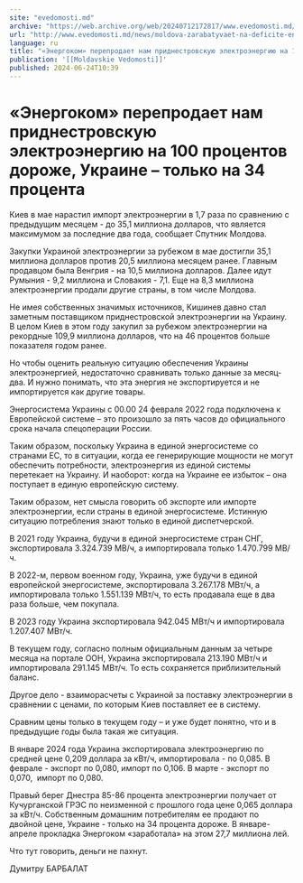 ```yaml
---
site: "evedomosti.md"
archive: "https://web.archive.org/web/20240712172817/www.evedomosti.md/news/moldova-zarabatyvaet-na-deficite-energii-na-ukraine"
url: "http://www.evedomosti.md/news/moldova-zarabatyvaet-na-deficite-energii-na-ukraine"
language: ru
title: "«Энергоком» перепродает нам приднестровскую электроэнергию на 100 процентов дороже, Украине – только на 34 процента"
publication: '[[Moldavskie Vedomosti]]'
published: 2024-06-24T10:39
---
```


# «Энергоком» перепродает нам приднестровскую электроэнергию на 100 процентов дороже, Украине – только на 34 процента

Киев в мае нарастил импорт электроэнергии в 1,7 раза по сравнению с предыдущим месяцем - до 35,1 миллиона долларов, что является максимумом за последние два года, сообщает Спутник Молдова.

Закупки Украиной электроэнергии за рубежом в мае достигли 35,1 миллиона долларов против 20,5 миллиона месяцем ранее. Главным продавцом была Венгрия - на 10,5 миллиона долларов. Далее идут Румыния - 9,2 миллиона и Словакия - 7,1. Еще на 8,3 миллиона электроэнергии продали другие страны, в том числе Молдова.

Не имея собственных значимых источников, Кишинев давно стал заметным поставщиком приднестровской электроэнергии на Украину. В целом Киев в этом году закупил за рубежом электроэнергии на рекордные 109,9 миллиона долларов, что на 46 процентов больше показателя годом ранее.

Но чтобы оценить реальную ситуацию обеспечения Украины электроэнергией, недостаточно сравнивать только данные за месяц-два. И нужно понимать, что эта энергия не экспортируется и не импортируется как другие товары.

Энергосистема Украины с 00.00 24 февраля 2022 года подключена к Европейской системе – это произошло за пять часов до официального срока начала спецоперации России.

Таким образом, поскольку Украина в единой энергосистеме со странами ЕС, то в ситуации, когда ее генерирующие мощности не могут обеспечить потребности, электроэнергия из единой системы перетекает на Украину. И наоборот: когда на Украине ее избыток – она поступает в единую европейскую систему.

Таким образом, нет смысла говорить об экспорте или импорте электроэнергии, если страны в единой энергосистеме. Истинную ситуацию потребления знают только в единой диспетчерской.

В 2021 году Украина, будучи в единой энергосистеме стран СНГ, экспортировала 3.324.739 МВ/ч, а импортировала только 1.470.799 МВ/ч.

В 2022-м, первом военном году, Украина, уже будучи в единой европейской энергосистеме, экспортировала 3.267.178 МВт/ч, а импортировала только 1.551.139 МВт/ч, то есть продавала еще в два раза больше, чем покупала.

В 2023 году Украина экспортировала 942.045 МВт/ч и импортировала 1.207.407 МВт/ч.

В текущем году, согласно полным официальным данным за четыре месяца на портале ООН, Украина экспортировала 213.190 МВт/ч и импортировала 291.145 МВт/ч. То есть сохраняется приблизительный баланс.

Другое дело - взаиморасчеты с Украиной за поставку электроэнергии в сравнении с ценами, по которым Киев поставляет ее в систему.

Сравним цены только в текущем году – и уже будет понятно, что и в предыдущие годы была такая же ситуация.

В январе 2024 года Украина экспортировала электроэнергию по средней цене 0,209 доллара за кВт/ч, импортировала - по 0,085. В феврале - экспорт по 0,080, импорт по 0,106. В марте - экспорт по 0,070,  импорт по 0,080.

Правый берег Днестра 85-86 процента электроэнергии получает от Кучурганской ГРЭС по неизменной с прошлого года цене 0,065 доллара за кВт/ч. Собственным домашним потребителям ее продают по двойной цене, Украине - только на 34 процента дороже. В январе-апреле прокладка Энергоком «заработала» на этом 27,7 миллиона лей.

Что тут говорить, деньги не пахнут.

Думитру БАРБАЛАТ